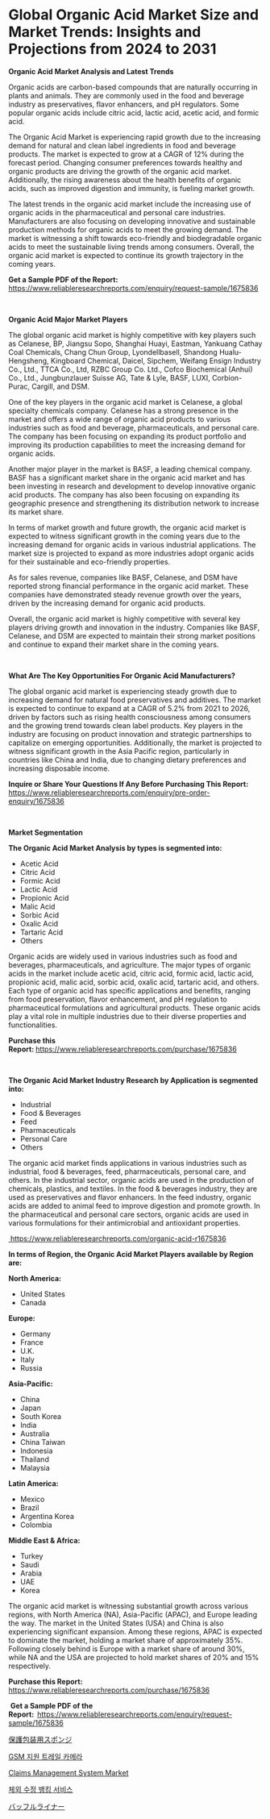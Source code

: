<p><h1>Global Organic Acid Market Size and Market Trends: Insights and Projections from 2024 to 2031</h1></p><p><strong>Organic Acid Market Analysis and Latest Trends</strong></p>
<p><p>Organic acids are carbon-based compounds that are naturally occurring in plants and animals. They are commonly used in the food and beverage industry as preservatives, flavor enhancers, and pH regulators. Some popular organic acids include citric acid, lactic acid, acetic acid, and formic acid.</p><p>The Organic Acid Market is experiencing rapid growth due to the increasing demand for natural and clean label ingredients in food and beverage products. The market is expected to grow at a CAGR of 12% during the forecast period. Changing consumer preferences towards healthy and organic products are driving the growth of the organic acid market. Additionally, the rising awareness about the health benefits of organic acids, such as improved digestion and immunity, is fueling market growth.</p><p>The latest trends in the organic acid market include the increasing use of organic acids in the pharmaceutical and personal care industries. Manufacturers are also focusing on developing innovative and sustainable production methods for organic acids to meet the growing demand. The market is witnessing a shift towards eco-friendly and biodegradable organic acids to meet the sustainable living trends among consumers. Overall, the organic acid market is expected to continue its growth trajectory in the coming years.</p></p>
<p><strong>Get a Sample PDF of the Report:&nbsp;</strong> <a href="https://www.reliableresearchreports.com/enquiry/request-sample/1675836">https://www.reliableresearchreports.com/enquiry/request-sample/1675836</a></p>
<p>&nbsp;</p>
<p><strong>Organic Acid Major Market Players</strong></p>
<p><p>The global organic acid market is highly competitive with key players such as Celanese, BP, Jiangsu Sopo, Shanghai Huayi, Eastman, Yankuang Cathay Coal Chemicals, Chang Chun Group, Lyondellbasell, Shandong Hualu-Hengsheng, Kingboard Chemical, Daicel, Sipchem, Weifang Ensign Industry Co., Ltd., TTCA Co., Ltd, RZBC Group Co. Ltd., Cofco Biochemical (Anhui) Co., Ltd., Jungbunzlauer Suisse AG, Tate & Lyle, BASF, LUXI, Corbion-Purac, Cargill, and DSM.</p><p>One of the key players in the organic acid market is Celanese, a global specialty chemicals company. Celanese has a strong presence in the market and offers a wide range of organic acid products to various industries such as food and beverage, pharmaceuticals, and personal care. The company has been focusing on expanding its product portfolio and improving its production capabilities to meet the increasing demand for organic acids.</p><p>Another major player in the market is BASF, a leading chemical company. BASF has a significant market share in the organic acid market and has been investing in research and development to develop innovative organic acid products. The company has also been focusing on expanding its geographic presence and strengthening its distribution network to increase its market share.</p><p>In terms of market growth and future growth, the organic acid market is expected to witness significant growth in the coming years due to the increasing demand for organic acids in various industrial applications. The market size is projected to expand as more industries adopt organic acids for their sustainable and eco-friendly properties.</p><p>As for sales revenue, companies like BASF, Celanese, and DSM have reported strong financial performance in the organic acid market. These companies have demonstrated steady revenue growth over the years, driven by the increasing demand for organic acid products.</p><p>Overall, the organic acid market is highly competitive with several key players driving growth and innovation in the industry. Companies like BASF, Celanese, and DSM are expected to maintain their strong market positions and continue to expand their market share in the coming years.</p></p>
<p>&nbsp;</p>
<p><strong>What Are The Key Opportunities For Organic Acid Manufacturers?</strong></p>
<p><p>The global organic acid market is experiencing steady growth due to increasing demand for natural food preservatives and additives. The market is expected to continue to expand at a CAGR of 5.2% from 2021 to 2026, driven by factors such as rising health consciousness among consumers and the growing trend towards clean label products. Key players in the industry are focusing on product innovation and strategic partnerships to capitalize on emerging opportunities. Additionally, the market is projected to witness significant growth in the Asia Pacific region, particularly in countries like China and India, due to changing dietary preferences and increasing disposable income.</p></p>
<p><strong>Inquire or Share Your Questions If Any Before Purchasing This Report:</strong> <a href="https://www.reliableresearchreports.com/enquiry/pre-order-enquiry/1675836">https://www.reliableresearchreports.com/enquiry/pre-order-enquiry/1675836</a></p>
<p>&nbsp;</p>
<p><strong>Market Segmentation</strong></p>
<p><strong>The Organic Acid Market Analysis by types is segmented into:</strong></p>
<p><ul><li>Acetic Acid</li><li>Citric Acid</li><li>Formic Acid</li><li>Lactic Acid</li><li>Propionic Acid</li><li>Malic Acid</li><li>Sorbic Acid</li><li>Oxalic Acid</li><li>Tartaric Acid</li><li>Others</li></ul></p>
<p><p>Organic acids are widely used in various industries such as food and beverages, pharmaceuticals, and agriculture. The major types of organic acids in the market include acetic acid, citric acid, formic acid, lactic acid, propionic acid, malic acid, sorbic acid, oxalic acid, tartaric acid, and others. Each type of organic acid has specific applications and benefits, ranging from food preservation, flavor enhancement, and pH regulation to pharmaceutical formulations and agricultural products. These organic acids play a vital role in multiple industries due to their diverse properties and functionalities.</p></p>
<p><strong>Purchase this Report:&nbsp;</strong><a href="https://www.reliableresearchreports.com/purchase/1675836">https://www.reliableresearchreports.com/purchase/1675836</a></p>
<p>&nbsp;</p>
<p><strong>The Organic Acid Market Industry Research by Application is segmented into:</strong></p>
<p><ul><li>Industrial</li><li>Food & Beverages</li><li>Feed</li><li>Pharmaceuticals</li><li>Personal Care</li><li>Others</li></ul></p>
<p><p>The organic acid market finds applications in various industries such as industrial, food & beverages, feed, pharmaceuticals, personal care, and others. In the industrial sector, organic acids are used in the production of chemicals, plastics, and textiles. In the food & beverages industry, they are used as preservatives and flavor enhancers. In the feed industry, organic acids are added to animal feed to improve digestion and promote growth. In the pharmaceutical and personal care sectors, organic acids are used in various formulations for their antimicrobial and antioxidant properties.</p></p>
<p><a href="https://www.reliableresearchreports.com/organic-acid-r1675836">&nbsp;https://www.reliableresearchreports.com/organic-acid-r1675836</a></p>
<p><strong>In terms of Region, the Organic Acid Market Players available by Region are:</strong></p>
<p>
    <p> <strong> North America: </strong>
        <ul>
            <li>United States</li>
            <li>Canada</li>
        </ul>
        </p> 
    <p> <strong> Europe: </strong>
        <ul>
            <li>Germany</li>
            <li>France</li>
            <li>U.K.</li>
            <li>Italy</li>
            <li>Russia</li>
        </ul>
        </p> 
    <p> <strong> Asia-Pacific: </strong>
        <ul>
            <li>China</li>
            <li>Japan</li>
            <li>South Korea</li>
            <li>India</li>
            <li>Australia</li>
            <li>China Taiwan</li>
            <li>Indonesia</li>
            <li>Thailand</li>
            <li>Malaysia</li>
        </ul>
        </p> 
    <p> <strong> Latin America: </strong>
        <ul>
            <li>Mexico</li>
            <li>Brazil</li>
            <li>Argentina Korea</li>
            <li>Colombia</li>
        </ul>
        </p> 
    <p> <strong> Middle East & Africa: </strong>
        <ul>
            <li>Turkey</li>
            <li>Saudi</li>
            <li>Arabia</li>
            <li>UAE</li>
            <li>Korea</li>
        </ul>
    </p>
    </p>
<p><p>The organic acid market is witnessing substantial growth across various regions, with North America (NA), Asia-Pacific (APAC), and Europe leading the way. The market in the United States (USA) and China is also experiencing significant expansion. Among these regions, APAC is expected to dominate the market, holding a market share of approximately 35%. Following closely behind is Europe with a market share of around 30%, while NA and the USA are projected to hold market shares of 20% and 15% respectively.</p></p>
<p><strong>Purchase this Report: </strong><a href="https://www.reliableresearchreports.com/purchase/1675836">https://www.reliableresearchreports.com/purchase/1675836</a></p>
<p>&nbsp;<strong>Get a Sample PDF of the Report:&nbsp;&nbsp;</strong><a href="https://www.reliableresearchreports.com/enquiry/request-sample/1675836">https://www.reliableresearchreports.com/enquiry/request-sample/1675836</a></p>
<p><strong></strong></p>
<p><p><a href="https://github.com/KaydenJohns1964/Market-Research-Report-List-2/blob/main/509695290382.md">保護包装用スポンジ</a></p><p><a href="https://github.com/lzuwsfreyoq70/Market-Research-Report-List-2/blob/main/8730241129190.md">GSM 지원 트레일 카메라</a></p><p><a href="https://github.com/zmnbyevx75/Market-Research-Report-List-1/blob/main/claims-management-system-market.md">Claims Management System Market</a></p><p><a href="https://medium.com/@davionolson1/in-vitro-fertilization-banking-service-%EC%8B%9C%EC%9E%A5-%EC%A0%84%EB%A7%9D-%EC%82%B0%EC%97%85-%EA%B0%9C%EC%9A%94-%EB%B0%8F-%EC%98%88%EC%B8%A1-2024%EB%85%84%EB%B6%80%ED%84%B0-2031%EB%85%84%EA%B9%8C%EC%A7%80-1607fba67969">체외 수정 뱅킹 서비스</a></p><p><a href="https://github.com/marbadji/Market-Research-Report-List-2/blob/main/506636490381.md">バッフルライナー</a></p></p>